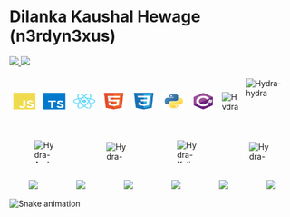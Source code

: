 # Dilanka Kaushal Hewage (**n3rdyn3xus**)
<div>
  <a href="https://github.com/n3rdyn3xus">
    <img height="180em" src="https://github-readme-stats.vercel.app/api?username=n3rdyn3xus&show_icons=true&theme=dracula&include_all_commits=true&count_private=true&cache_buster=1"/>
    <img height="180em" src="https://github-readme-stats.vercel.app/api/top-langs/?username=sp3c73rsh4d0w&layout=compact&langs_count=7&theme=dracula&cache_buster=1"/>
  </a>
</div>

<div style="display: flex; flex-wrap: wrap; justify-content: space-around; align-items: center; margin-top: 20px;">
  <img align="center" alt="Hydra-Js" height="30" width="40" src="https://raw.githubusercontent.com/devicons/devicon/master/icons/javascript/javascript-plain.svg">
  <img align="center" alt="Hydra-Ts" height="30" width="40" src="https://raw.githubusercontent.com/devicons/devicon/master/icons/typescript/typescript-plain.svg">
  <img align="center" alt="Hydra-React" height="30" width="40" src="https://raw.githubusercontent.com/devicons/devicon/master/icons/react/react-original.svg">
  <img align="center" alt="Hydra-HTML" height="30" width="40" src="https://raw.githubusercontent.com/devicons/devicon/master/icons/html5/html5-original.svg">
  <img align="center" alt="Hydra-CSS" height="30" width="40" src="https://raw.githubusercontent.com/devicons/devicon/master/icons/css3/css3-original.svg">
  <img align="center" alt="Hydra-Python" height="30" width="40" src="https://raw.githubusercontent.com/devicons/devicon/master/icons/python/python-original.svg">
  <img align="center" alt="Hydra-Csharp" height="30" width="40" src="https://raw.githubusercontent.com/devicons/devicon/master/icons/csharp/csharp-original.svg">
  <img align="center" alt="Hydra-Go" height="31" width="30" src="https://user-images.githubusercontent.com/66146701/128631907-ac3b8a11-b9d2-4253-9688-d3b45a935d20.png">
  <img align="right" alt="Hydra-hydra" height="80" width="80" src="https://user-images.githubusercontent.com/66146701/128629671-6769a987-522f-4e43-9896-1605ebc5f1e0.png">
</div>

##

<div style="display: flex; flex-wrap: wrap; justify-content: space-around; align-items: center; margin-top: 20px;">
  <img align="center" alt="Hydra-Arch" height="40" width="40" src="https://user-images.githubusercontent.com/66146701/128632241-290feb31-c506-4507-b75f-1a0c8b19f543.png">
  <img align="center" alt="Hydra-Debian" height="35" width="37" src="https://user-images.githubusercontent.com/66146701/128632429-9f2732b1-bed0-4553-9f86-30a1d7922d94.png">
  <img align="center" alt="Hydra-Kali" height="40" width="40" src="https://user-images.githubusercontent.com/66146701/128632135-e957aded-600a-4adc-877a-2219e4de31dd.png">
  <img align="center" alt="Hydra-Parrot" height="35" width="37" src="https://user-images.githubusercontent.com/66146701/128632325-152993af-79bb-4eb2-a79d-a33e540dc80d.png">
</div>

##

<div style="display: flex; flex-wrap: wrap; justify-content: space-around; align-items: center; margin-top: 20px;">
  <a href="https://www.youtube.com/@N3rdyN3xus" target="_blank"><img src="https://img.shields.io/badge/YouTube-FF0000?style=for-the-badge&logo=youtube&logoColor=white"></a>
  <a href="https://www.instagram.com/n3rdyn3xus" target="_blank"><img src="https://img.shields.io/badge/-Instagram-%23E4405F?style=for-the-badge&logo=instagram&logoColor=white"></a>
  <a href="https://www.twitch.tv/n3rdyn3xus" target="_blank"><img src="https://img.shields.io/badge/Twitch-9146FF?style=for-the-badge&logo=twitch&logoColor=white"></a>
  <a href="https://discord.gg/NETZmZYd" target="_blank"><img src="https://img.shields.io/badge/Discord-7289DA?style=for-the-badge&logo=discord&logoColor=white"></a>
  <a href="mailto:n3rdyn3xus@gmail.com"><img src="https://img.shields.io/badge/-Gmail-%23333?style=for-the-badge&logo=gmail&logoColor=white"></a>
  <a href="https://www.linkedin.com/in/n3rdyn3xus" target="_blank"><img src="https://img.shields.io/badge/-LinkedIn-%230077B5?style=for-the-badge&logo=linkedin&logoColor=white"></a>
</div>

![Snake animation](https://github.com/c0d3cr4f73r/grid-snake/blob/main/grid-snake.svg)
